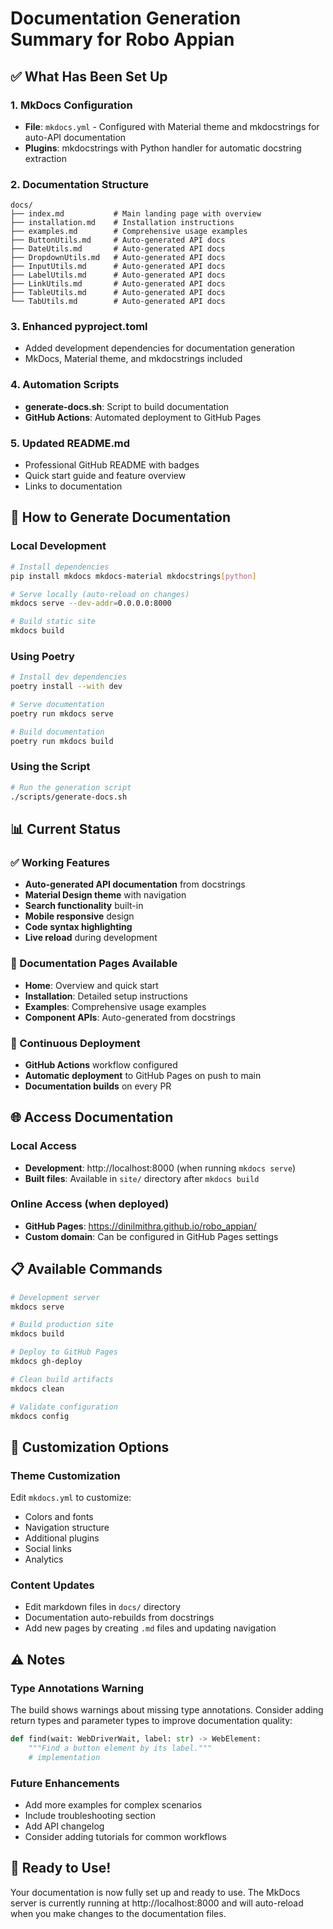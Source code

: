 # Documentation Generation Summary for Robo Appian

## ✅ What Has Been Set Up

### 1. MkDocs Configuration
- **File**: `mkdocs.yml` - Configured with Material theme and mkdocstrings for auto-API documentation
- **Plugins**: mkdocstrings with Python handler for automatic docstring extraction

### 2. Documentation Structure
```
docs/
├── index.md           # Main landing page with overview
├── installation.md    # Installation instructions
├── examples.md        # Comprehensive usage examples
├── ButtonUtils.md     # Auto-generated API docs
├── DateUtils.md       # Auto-generated API docs
├── DropdownUtils.md   # Auto-generated API docs
├── InputUtils.md      # Auto-generated API docs
├── LabelUtils.md      # Auto-generated API docs
├── LinkUtils.md       # Auto-generated API docs
├── TableUtils.md      # Auto-generated API docs
└── TabUtils.md        # Auto-generated API docs
```

### 3. Enhanced pyproject.toml
- Added development dependencies for documentation generation
- MkDocs, Material theme, and mkdocstrings included

### 4. Automation Scripts
- **generate-docs.sh**: Script to build documentation
- **GitHub Actions**: Automated deployment to GitHub Pages

### 5. Updated README.md
- Professional GitHub README with badges
- Quick start guide and feature overview
- Links to documentation

## 🚀 How to Generate Documentation

### Local Development
```bash
# Install dependencies
pip install mkdocs mkdocs-material mkdocstrings[python]

# Serve locally (auto-reload on changes)
mkdocs serve --dev-addr=0.0.0.0:8000

# Build static site
mkdocs build
```

### Using Poetry
```bash
# Install dev dependencies
poetry install --with dev

# Serve documentation
poetry run mkdocs serve

# Build documentation  
poetry run mkdocs build
```

### Using the Script
```bash
# Run the generation script
./scripts/generate-docs.sh
```

## 📊 Current Status

### ✅ Working Features
- **Auto-generated API documentation** from docstrings
- **Material Design theme** with navigation
- **Search functionality** built-in
- **Mobile responsive** design
- **Code syntax highlighting**
- **Live reload** during development

### 📝 Documentation Pages Available
- **Home**: Overview and quick start
- **Installation**: Detailed setup instructions  
- **Examples**: Comprehensive usage examples
- **Component APIs**: Auto-generated from docstrings

### 🔄 Continuous Deployment
- **GitHub Actions** workflow configured
- **Automatic deployment** to GitHub Pages on push to main
- **Documentation builds** on every PR

## 🌐 Access Documentation

### Local Access
- **Development**: http://localhost:8000 (when running `mkdocs serve`)
- **Built files**: Available in `site/` directory after `mkdocs build`

### Online Access (when deployed)
- **GitHub Pages**: https://dinilmithra.github.io/robo_appian/
- **Custom domain**: Can be configured in GitHub Pages settings

## 📋 Available Commands

```bash
# Development server
mkdocs serve

# Build production site  
mkdocs build

# Deploy to GitHub Pages
mkdocs gh-deploy

# Clean build artifacts
mkdocs clean

# Validate configuration
mkdocs config
```

## 🔧 Customization Options

### Theme Customization
Edit `mkdocs.yml` to customize:
- Colors and fonts
- Navigation structure  
- Additional plugins
- Social links
- Analytics

### Content Updates
- Edit markdown files in `docs/` directory
- Documentation auto-rebuilds from docstrings
- Add new pages by creating `.md` files and updating navigation

## ⚠️ Notes

### Type Annotations Warning
The build shows warnings about missing type annotations. Consider adding return types and parameter types to improve documentation quality:

```python
def find(wait: WebDriverWait, label: str) -> WebElement:
    """Find a button element by its label."""
    # implementation
```

### Future Enhancements
- Add more examples for complex scenarios
- Include troubleshooting section
- Add API changelog
- Consider adding tutorials for common workflows

## 🎉 Ready to Use!

Your documentation is now fully set up and ready to use. The MkDocs server is currently running at http://localhost:8000 and will auto-reload when you make changes to the documentation files.

